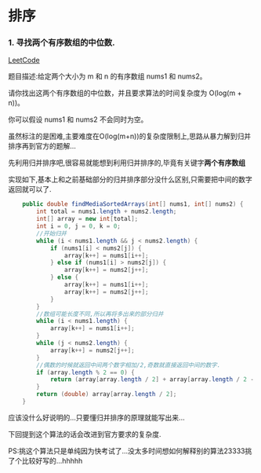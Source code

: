 # 排序

### 1. 寻找两个有序数组的中位数.

[LeetCode](https://leetcode-cn.com/problems/median-of-two-sorted-arrays/)

题目描述:给定两个大小为 m 和 n 的有序数组 nums1 和 nums2。

请你找出这两个有序数组的中位数，并且要求算法的时间复杂度为 O(log(m + n))。

你可以假设 nums1 和 nums2 不会同时为空。

虽然标注的是困难,主要难度在O(log(m+n))的复杂度限制上,思路从暴力解到归并排序再到官方的题解...

先利用归并排序吧,很容易就能想到利用归并排序的,毕竟有关键字**两个有序数组**

实现如下,基本上和之前基础部分的归并排序部分没什么区别,只需要把中间的数字返回就可以了.

```java
	public double findMediaSortedArrays(int[] nums1, int[] nums2) {
        int total = nums1.length + nums2.length;
        int[] array = new int[total];
        int i = 0, j = 0, k = 0;
        //开始归并
        while (i < nums1.length && j < nums2.length) {
            if (nums1[i] < nums2[j]) {
                array[k++] = nums1[i++];
            } else if (nums1[i] > nums2[j]) {
                array[k++] = nums2[j++];
            } else {
                array[k++] = nums1[i++];
                array[k++] = nums2[j++];
            }
        }
        //数组可能长度不同,所以再将多出来的部分归并
        while (i < nums1.length) {
            array[k++] = nums1[i++];
        }
        while (j < nums2.length) {
            array[k++] = nums2[j++];
        }
        //偶数的时候就返回中间两个数字相加/2,奇数就直接返回中间的数字.
        if (array.length % 2 == 0) {
            return (array[array.length / 2] + array[array.length / 2 - 1]) / 2.0;
        }
        return (double) array[array.length / 2];
    }
```

应该没什么好说明的...只要懂归并排序的原理就能写出来...

下回提到这个算法的话会改进到官方要求的复杂度.

PS:挑这个算法只是单纯因为快考试了...没太多时间想如何解释别的算法23333挑了个比较好写的...hhhhh

